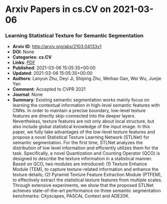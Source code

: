 # Arxiv Papers in cs.CV on 2021-03-06
### Learning Statistical Texture for Semantic Segmentation
- **Arxiv ID**: http://arxiv.org/abs/2103.04133v1
- **DOI**: None
- **Categories**: **cs.CV**
- **Links**: [PDF](http://arxiv.org/pdf/2103.04133v1)
- **Published**: 2021-03-06 15:05:35+00:00
- **Updated**: 2021-03-06 15:05:35+00:00
- **Authors**: Lanyun Zhu, Deyi Ji, Shiping Zhu, Weihao Gan, Wei Wu, Junjie Yan
- **Comment**: Accepted to CVPR 2021
- **Journal**: None
- **Summary**: Existing semantic segmentation works mainly focus on learning the contextual information in high-level semantic features with CNNs. In order to maintain a precise boundary, low-level texture features are directly skip-connected into the deeper layers. Nevertheless, texture features are not only about local structure, but also include global statistical knowledge of the input image. In this paper, we fully take advantages of the low-level texture features and propose a novel Statistical Texture Learning Network (STLNet) for semantic segmentation. For the first time, STLNet analyzes the distribution of low level information and efficiently utilizes them for the task. Specifically, a novel Quantization and Counting Operator (QCO) is designed to describe the texture information in a statistical manner. Based on QCO, two modules are introduced: (1) Texture Enhance Module (TEM), to capture texture-related information and enhance the texture details; (2) Pyramid Texture Feature Extraction Module (PTFEM), to effectively extract the statistical texture features from multiple scales. Through extensive experiments, we show that the proposed STLNet achieves state-of-the-art performance on three semantic segmentation benchmarks: Cityscapes, PASCAL Context and ADE20K.



